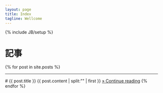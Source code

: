 ```yaml
---
layout: page
title: Index
tagline: Wellcome
---
```

{% include JB/setup %}

# 記事
{% for post in site.posts %}
</p><hr><p>
# {{ post.title }}
{{ post.content | split:"<!-- more -->" | first }}
<a href="{{ post.url }}">&raquo; Continue reading</a>
{% endfor %}
